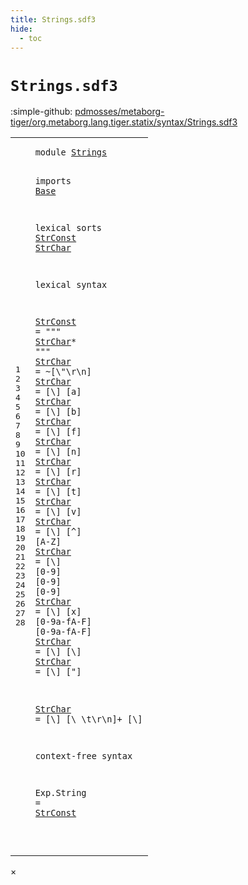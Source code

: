 ```yaml
---
title: Strings.sdf3
hide:
  - toc
---
```


# `Strings.sdf3`

:simple-github: [pdmosses/metaborg-tiger/org.metaborg.lang.tiger.statix/syntax/Strings.sdf3]

[pdmosses/metaborg-tiger/org.metaborg.lang.tiger.statix/syntax/Strings.sdf3]: https://github.com/pdmosses/metaborg-tiger/blob/master/org.metaborg.lang.tiger.statix/syntax/Strings.sdf3 "The source file on GitHub"

<div class="sdf3"><table class="highlighttable"><tbody><tr><td class="linenos"><div class="linenodiv"><pre><span></span>1
2
3
4
5
6
7
8
9
10
11
12
13
14
15
16
17
18
19
20
21
22
23
24
25
26
27
28
</pre></div></td>
<td class="code"><pre><code><span class="keyword">module</span> <a href="../Tiger.sdf3/#Strings_11_9" id="Strings_1_8" title="a definition with a single reference">Strings</a>

<span class="keyword">imports</span> <a href="../Base.sdf3/#Base_1_8" id="Base_3_9" title="a reference to a single-file definition">Base</a>

<span class="keyword">lexical sorts</span> <a href="#StrConst_28_16" id="StrConst_5_15" title="a definition with a single reference">StrConst</a> <a href="#StrChar_9_19" id="StrChar_5_24" title="a definition with a single reference">StrChar</a>

<span class="keyword">lexical syntax</span>

  <a href="#StrConst_28_16" id="StrConst_9_3" title="a definition with a single reference">StrConst</a> = <span class="cons_Lit">"\""</span> <a href="#StrChar_5_24" id="StrChar_9_19" title="a reference to a single-file definition">StrChar</a>* <span class="cons_Lit">"\""</span>
  <a href="#StrChar_9_19" id="StrChar_10_3" title="a definition with a single reference">StrChar</a> = ~[\\\"\r\n]
  <a href="#StrChar_9_19" id="StrChar_11_3" title="a definition with a single reference">StrChar</a> = [\\] [<span class="cons_Regular">a</span>]
  <a href="#StrChar_9_19" id="StrChar_12_3" title="a definition with a single reference">StrChar</a> = [\\] [<span class="cons_Regular">b</span>]
  <a href="#StrChar_9_19" id="StrChar_13_3" title="a definition with a single reference">StrChar</a> = [\\] [<span class="cons_Regular">f</span>]
  <a href="#StrChar_9_19" id="StrChar_14_3" title="a definition with a single reference">StrChar</a> = [\\] [<span class="cons_Regular">n</span>]
  <a href="#StrChar_9_19" id="StrChar_15_3" title="a definition with a single reference">StrChar</a> = [\\] [<span class="cons_Regular">r</span>]
  <a href="#StrChar_9_19" id="StrChar_16_3" title="a definition with a single reference">StrChar</a> = [\\] [<span class="cons_Regular">t</span>]
  <a href="#StrChar_9_19" id="StrChar_17_3" title="a definition with a single reference">StrChar</a> = [\\] [<span class="cons_Regular">v</span>]
  <a href="#StrChar_9_19" id="StrChar_18_3" title="a definition with a single reference">StrChar</a> = [\\] [\^] [<span class="cons_Regular">A</span>-<span class="cons_Regular">Z</span>]
  <a href="#StrChar_9_19" id="StrChar_19_3" title="a definition with a single reference">StrChar</a> = [\\] [<span class="cons_Regular">0</span>-<span class="cons_Regular">9</span>] [<span class="cons_Regular">0</span>-<span class="cons_Regular">9</span>] [<span class="cons_Regular">0</span>-<span class="cons_Regular">9</span>]
  <a href="#StrChar_9_19" id="StrChar_20_3" title="a definition with a single reference">StrChar</a> = [\\] [<span class="cons_Regular">x</span>] [<span class="cons_Regular">0</span>-<span class="cons_Regular">9</span><span class="cons_Regular">a</span>-<span class="cons_Regular">f</span><span class="cons_Regular">A</span>-<span class="cons_Regular">F</span>] [<span class="cons_Regular">0</span>-<span class="cons_Regular">9</span><span class="cons_Regular">a</span>-<span class="cons_Regular">f</span><span class="cons_Regular">A</span>-<span class="cons_Regular">F</span>]
  <a href="#StrChar_9_19" id="StrChar_21_3" title="a definition with a single reference">StrChar</a> = [\\] [\\]
  <a href="#StrChar_9_19" id="StrChar_22_3" title="a definition with a single reference">StrChar</a> = [\\] [\"]

  <a href="#StrChar_9_19" id="StrChar_24_3" title="a definition with a single reference">StrChar</a> = [\\] [\ \t\r\n]+ [\\]

<span class="keyword">context-free syntax</span>

  <span id="Exp_28_3" title="a definition with no references">Exp</span>.<span class="cons_Constructor"><span id="String_28_7" title="a definition with no references">String</span></span> = <a href="#StrConst_5_15" id="StrConst_28_16" title="a reference to a single-file definition">StrConst</a>

</code></pre></td></tr></tbody></table></div>

<div id="modal">
  <div id="modal-content">
    <span id="modal-close">&times;</span>
    <h2 id="modal-h2"></h2>
    <p  id="modal-p"></p>
    <ul id="modal-ul"></ul>
  </div>
</div>
